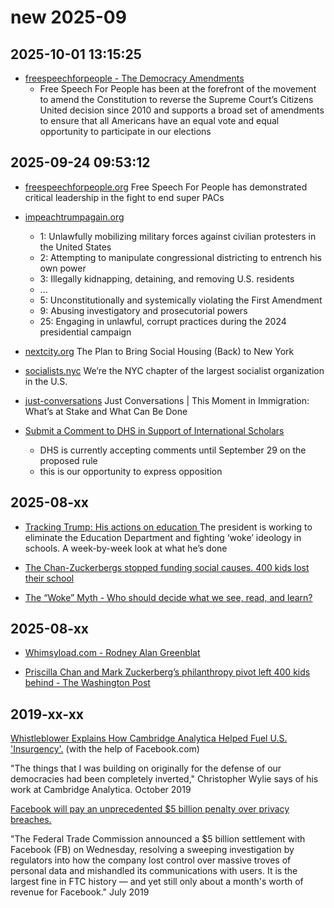# new 2025-09

## 2025-10-01 13:15:25

- [freespeechforpeople - The Democracy Amendments](https://freespeechforpeople.org/democracy-amendments/)
  - Free Speech For People has been at the forefront of the movement to amend the Constitution to reverse the Supreme Court’s Citizens United decision since 2010 and supports a broad set of amendments to ensure that all Americans have an equal vote and equal opportunity to participate in our elections

## 2025-09-24 09:53:12

- [freespeechforpeople.org](https://freespeechforpeople.org/challenging-super-pacs/) Free Speech For People has demonstrated critical leadership in the fight to end super PACs

- [impeachtrumpagain.org](https://www.impeachtrumpagain.org/)

  - 1: Unlawfully mobilizing military forces against civilian protesters in the United States
  - 2: Attempting to manipulate congressional districting to entrench his own power
  - 3: Illegally kidnapping, detaining, and removing U.S. residents
  - ...
  - 5: Unconstitutionally and systemically violating the First Amendment
  - 9: Abusing investigatory and prosecutorial powers
  - 25: Engaging in unlawful, corrupt practices during the 2024 presidential campaign

- [nextcity.org](https://nextcity.org/features/the-plan-to-bring-social-housing-back-to-new-york) The Plan to Bring Social Housing (Back) to New York

- [socialists.nyc](https://socialists.nyc/) We’re the NYC chapter of the largest socialist organization in the U.S.

- [just-conversations](https://www.bklynlibrary.org/calendar/just-conversations-moment-center-for-brooklyn-20250915-0630pm) Just Conversations | This Moment in Immigration: What’s at Stake and What Can Be Done

- [Submit a Comment to DHS in Support of International Scholars](https://actionnetwork.org/letters/2025-dhs-comment)
  - DHS is currently accepting comments until September 29 on the proposed rule
  - this is our opportunity to express opposition

## 2025-08-xx

- [Tracking Trump: His actions on education ](https://hechingerreport.org/tracking-trump-his-actions-on-education) The president is working to eliminate the Education Department and fighting ‘woke’ ideology in schools. A week-by-week look at what he’s done

- [The Chan-Zuckerbergs stopped funding social causes. 400 kids lost their school](https://www.washingtonpost.com/technology/2025/06/29/mark-zuckerberg-priscilla-chan-school-closure/)

<!-- - [whimsyload](http://whimsyload.com/about-rodney/) -->

- [The “Woke” Myth - Who should decide what we see, read, and learn?](https://open.substack.com/pub/robertreich/p/who-decides-what-we-know-and-learn)

## 2025-08-xx

- [Whimsyload.com - Rodney Alan Greenblat](../news/Whimsyload.com%20-%20Rodney%20Alan%20Greenblat%20-%20Art.html)

- [Priscilla Chan and Mark Zuckerberg’s philanthropy pivot left 400 kids behind - The Washington Post](../news/Priscilla-Chan-and-Mark-Zuckerberg-philanthropy-pivot.pdf)

## 2019-xx-xx

[Whistleblower Explains How Cambridge Analytica Helped Fuel U.S. 'Insurgency'.](https://www.npr.org/2019/10/08/768216311/whistleblower-explains-how-cambridge-analytica-helped-fuel-u-s-insurgency) (with the help of Facebook.com)

"The things that I was building on originally for the defense of our democracies had been completely inverted," Christopher Wylie says of his work at Cambridge Analytica.
October 2019

[Facebook will pay an unprecedented \$5 billion penalty over privacy breaches.](https://www.cnn.com/2019/07/24/tech/facebook-ftc-settlement/index.html)

"The Federal Trade Commission announced a \$5 billion settlement with Facebook (FB) on Wednesday, resolving a sweeping investigation by regulators into how the company lost control over massive troves of personal data and mishandled its communications with users. It is the largest fine in FTC history — and yet still only about a month's worth of revenue for Facebook."
July 2019
